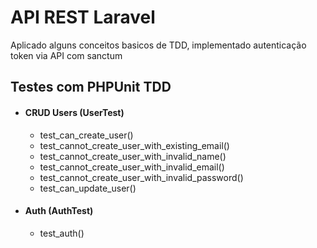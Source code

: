 # API REST Laravel 
Aplicado alguns conceitos basicos de TDD, implementado autenticação token via API com sanctum

## Testes com PHPUnit TDD
- #### CRUD Users (UserTest)
  - test_can_create_user()
  - test_cannot_create_user_with_existing_email()
  - test_cannot_create_user_with_invalid_name()
  - test_cannot_create_user_with_invalid_email()
  - test_cannot_create_user_with_invalid_password()
  - test_can_update_user()
- #### Auth (AuthTest)
  - test_auth()



